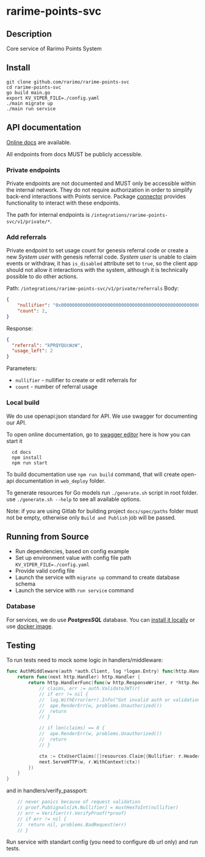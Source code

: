 # rarime-points-svc

## Description

Core service of Rarimo Points System

## Install

```
git clone github.com/rarimo/rarime-points-svc
cd rarime-points-svc
go build main.go
export KV_VIPER_FILE=./config.yaml
./main migrate up
./main run service
```

## API documentation

[Online docs](https://rarimo.github.io/rarime-points-svc/) are available.

All endpoints from docs MUST be publicly accessible.

### Private endpoints

Private endpoints are not documented and MUST only be accessible within the
internal network. They do not require authorization in order to simplify back-end
interactions with Points service. Package [connector](./pkg/connector) provides
functionality to interact with these endpoints.

The path for internal endpoints is `/integrations/rarime-points-svc/v1/private/*`.

### Add referrals

Private endpoint to set usage count for genesis referral code or create a new
_System user_ with genesis referral code. _System user_ is unable to claim events or
withdraw, it has `is_disabled` attribute set to `true`, so the client app should
not allow it interactions with the system, although it is technically possible
to do other actions.

Path: `/integrations/rarime-points-svc/v1/private/referrals`
Body:
```json
{
    "nullifier": "0x0000000000000000000000000000000000000000000000000000000000000000",
    "count": 2,
}
```
Response:
```json
{
  "referral": "kPRQYQUcWzW",
  "usage_left": 2
}
```

Parameters:
- `nullifier` - nullifier to create or edit referrals for
- `count` - number of referral usage

### Local build

We do use openapi:json standard for API. We use swagger for documenting our API.

To open online documentation, go to [swagger editor](http://localhost:8080/swagger-editor/) here is how you can start it
```
  cd docs
  npm install
  npm run start
```
To build documentation use `npm run build` command,
that will create open-api documentation in `web_deploy` folder.

To generate resources for Go models run `./generate.sh` script in root folder.
use `./generate.sh --help` to see all available options.

Note: if you are using Gitlab for building project `docs/spec/paths` folder must not be
empty, otherwise only `Build and Publish` job will be passed.  

## Running from Source

* Run dependencies, based on config example
* Set up environment value with config file path `KV_VIPER_FILE=./config.yaml`
* Provide valid config file
* Launch the service with `migrate up` command to create database schema
* Launch the service with `run service` command

### Database
For services, we do use ***PostgresSQL*** database. 
You can [install it locally](https://www.postgresql.org/download/) or use [docker image](https://hub.docker.com/_/postgres/).

## Testing
To run tests need to mock some logic in handlers/middleware:
```go
func AuthMiddleware(auth *auth.Client, log *logan.Entry) func(http.Handler) http.Handler {
	return func(next http.Handler) http.Handler {
		return http.HandlerFunc(func(w http.ResponseWriter, r *http.Request) {
			// claims, err := auth.ValidateJWT(r)
			// if err != nil {
			// 	log.WithError(err).Info("Got invalid auth or validation error")
			// 	ape.RenderErr(w, problems.Unauthorized())
			// 	return
			// }

			// if len(claims) == 0 {
			// 	ape.RenderErr(w, problems.Unauthorized())
			// 	return
			// }

			ctx := CtxUserClaims([]resources.Claim{{Nullifier: r.Header.Get("nullifier")}})(r.Context())
			next.ServeHTTP(w, r.WithContext(ctx))
		})
	}
}
```
and in handlers/verify_passport:
```go
	// never panics because of request validation
	// proof.PubSignals[zk.Nullifier] = mustHexToInt(nullifier)
	// err = Verifier(r).VerifyProof(*proof)
	// if err != nil {
	// 	return nil, problems.BadRequest(err)
	// }
```

Run service with standart config (you need to configure db url only) and run tests.